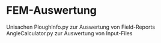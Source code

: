 # FEM-Auswertung
Unisachen
PloughInfo.py zur Auswertung von Field-Reports
AngleCalculator.py zur Auswertung von Input-Files
